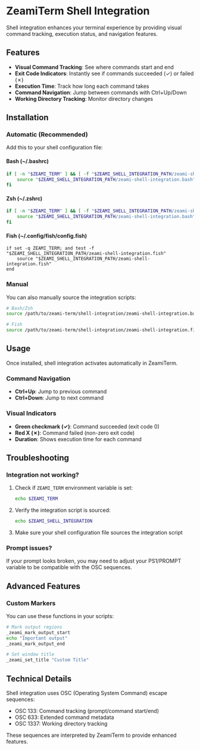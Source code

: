 # ZeamiTerm Shell Integration

Shell integration enhances your terminal experience by providing visual command tracking, execution status, and navigation features.

## Features

- **Visual Command Tracking**: See where commands start and end
- **Exit Code Indicators**: Instantly see if commands succeeded (✓) or failed (✗)
- **Execution Time**: Track how long each command takes
- **Command Navigation**: Jump between commands with Ctrl+Up/Down
- **Working Directory Tracking**: Monitor directory changes

## Installation

### Automatic (Recommended)

Add this to your shell configuration file:

#### Bash (~/.bashrc)
```bash
if [ -n "$ZEAMI_TERM" ] && [ -f "$ZEAMI_SHELL_INTEGRATION_PATH/zeami-shell-integration.bash" ]; then
    source "$ZEAMI_SHELL_INTEGRATION_PATH/zeami-shell-integration.bash"
fi
```

#### Zsh (~/.zshrc)
```bash
if [ -n "$ZEAMI_TERM" ] && [ -f "$ZEAMI_SHELL_INTEGRATION_PATH/zeami-shell-integration.bash" ]; then
    source "$ZEAMI_SHELL_INTEGRATION_PATH/zeami-shell-integration.bash"
fi
```

#### Fish (~/.config/fish/config.fish)
```fish
if set -q ZEAMI_TERM; and test -f "$ZEAMI_SHELL_INTEGRATION_PATH/zeami-shell-integration.fish"
    source "$ZEAMI_SHELL_INTEGRATION_PATH/zeami-shell-integration.fish"
end
```

### Manual

You can also manually source the integration scripts:

```bash
# Bash/Zsh
source /path/to/zeami-term/shell-integration/zeami-shell-integration.bash

# Fish
source /path/to/zeami-term/shell-integration/zeami-shell-integration.fish
```

## Usage

Once installed, shell integration activates automatically in ZeamiTerm.

### Command Navigation
- **Ctrl+Up**: Jump to previous command
- **Ctrl+Down**: Jump to next command

### Visual Indicators
- **Green checkmark (✓)**: Command succeeded (exit code 0)
- **Red X (✗)**: Command failed (non-zero exit code)
- **Duration**: Shows execution time for each command

## Troubleshooting

### Integration not working?

1. Check if `ZEAMI_TERM` environment variable is set:
   ```bash
   echo $ZEAMI_TERM
   ```

2. Verify the integration script is sourced:
   ```bash
   echo $ZEAMI_SHELL_INTEGRATION
   ```

3. Make sure your shell configuration file sources the integration script

### Prompt issues?

If your prompt looks broken, you may need to adjust your PS1/PROMPT variable to be compatible with the OSC sequences.

## Advanced Features

### Custom Markers

You can use these functions in your scripts:

```bash
# Mark output regions
_zeami_mark_output_start
echo "Important output"
_zeami_mark_output_end

# Set window title
_zeami_set_title "Custom Title"
```

## Technical Details

Shell integration uses OSC (Operating System Command) escape sequences:
- OSC 133: Command tracking (prompt/command start/end)
- OSC 633: Extended command metadata
- OSC 1337: Working directory tracking

These sequences are interpreted by ZeamiTerm to provide enhanced features.